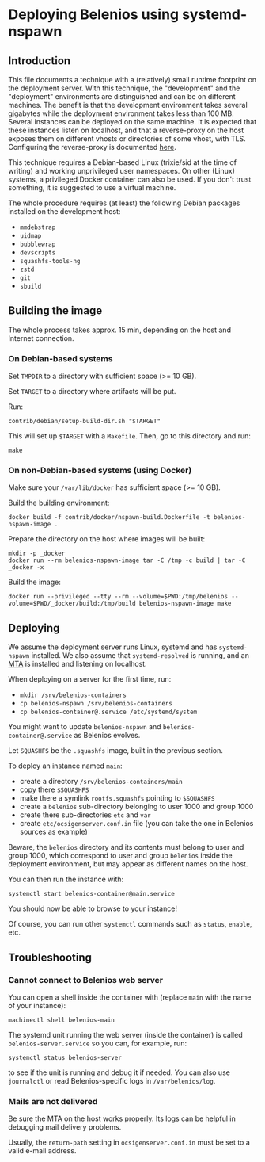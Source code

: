 Deploying Belenios using systemd-nspawn
=======================================


Introduction
------------

This file documents a technique with a (relatively) small runtime
footprint on the deployment server. With this technique, the
"development" and the "deployment" environments are distinguished and
can be on different machines. The benefit is that the development
environment takes several gigabytes while the deployment environment
takes less than 100 MB. Several instances can be deployed on the same
machine. It is expected that these instances listen on localhost, and
that a reverse-proxy on the host exposes them on different vhosts or
directories of some vhost, with TLS. Configuring the reverse-proxy is
documented [here](../../doc/reverse-proxy.md).

This technique requires a Debian-based Linux (trixie/sid at the time
of writing) and working unprivileged user namespaces. On other (Linux)
systems, a privileged Docker container can also be used. If you don't
trust something, it is suggested to use a virtual machine.

The whole procedure requires (at least) the following Debian packages
installed on the development host:
- `mmdebstrap`
- `uidmap`
- `bubblewrap`
- `devscripts`
- `squashfs-tools-ng`
- `zstd`
- `git`
- `sbuild`


Building the image
------------------

The whole process takes approx. 15 min, depending on the host and
Internet connection.

### On Debian-based systems

Set `TMPDIR` to a directory with sufficient space (>= 10 GB).

Set `TARGET` to a directory where artifacts will be put.

Run:

    contrib/debian/setup-build-dir.sh "$TARGET"

This will set up `$TARGET` with a `Makefile`. Then, go to this
directory and run:

    make

### On non-Debian-based systems (using Docker)

Make sure your `/var/lib/docker` has sufficient space (>= 10 GB).

Build the building environment:

    docker build -f contrib/docker/nspawn-build.Dockerfile -t belenios-nspawn-image .

Prepare the directory on the host where images will be built:

    mkdir -p _docker
    docker run --rm belenios-nspawn-image tar -C /tmp -c build | tar -C _docker -x

Build the image:

    docker run --privileged --tty --rm --volume=$PWD:/tmp/belenios --volume=$PWD/_docker/build:/tmp/build belenios-nspawn-image make


Deploying
---------

We assume the deployment server runs Linux, systemd and has
`systemd-nspawn` installed. We also assume that `systemd-resolved` is
running, and an [MTA](../../doc/mta.md) is installed and listening on
localhost.

When deploying on a server for the first time, run:

 * `mkdir /srv/belenios-containers`
 * `cp belenios-nspawn /srv/belenios-containers`
 * `cp belenios-container@.service /etc/systemd/system`

You might want to update `belenios-nspawn` and
`belenios-container@.service` as Belenios evolves.

Let `SQUASHFS` be the `.squashfs` image, built in the previous
section.

To deploy an instance named `main`:

 * create a directory `/srv/belenios-containers/main`
 * copy there `$SQUASHFS`
 * make there a symlink `rootfs.squashfs` pointing to `$SQUASHFS`
 * create a `belenios` sub-directory belonging to user 1000 and
   group 1000
 * create there sub-directories `etc` and `var`
 * create `etc/ocsigenserver.conf.in` file (you can take the one
   in Belenios sources as example)

Beware, the `belenios` directory and its contents must belong to user
and group 1000, which correspond to user and group `belenios` inside
the deployment environment, but may appear as different names on the
host.

You can then run the instance with:

    systemctl start belenios-container@main.service

You should now be able to browse to your instance!

Of course, you can run other `systemctl` commands such as `status`,
`enable`, etc.


Troubleshooting
---------------


### Cannot connect to Belenios web server

You can open a shell inside the container with (replace `main` with
the name of your instance):

    machinectl shell belenios-main

The systemd unit running the web server (inside the container) is
called `belenios-server.service` so you can, for example, run:

    systemctl status belenios-server

to see if the unit is running and debug it if needed. You can also use
`journalctl` or read Belenios-specific logs in `/var/belenios/log`.


### Mails are not delivered

Be sure the MTA on the host works properly. Its logs can be helpful in
debugging mail delivery problems.

Usually, the `return-path` setting in `ocsigenserver.conf.in` must be
set to a valid e-mail address.
